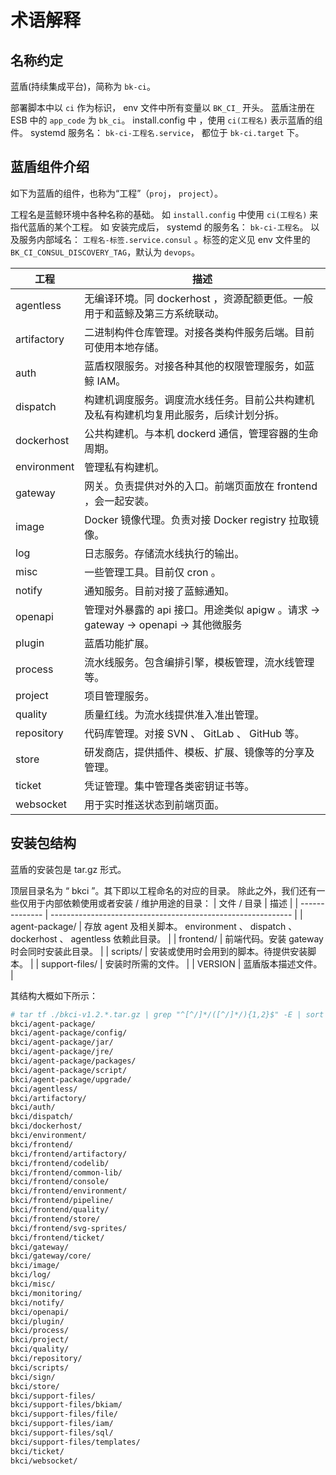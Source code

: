 # 术语解释
## 名称约定

蓝盾(持续集成平台)，简称为 `bk-ci`。

部署脚本中以 `ci` 作为标识， env 文件中所有变量以 `BK_CI_` 开头。
蓝盾注册在 ESB 中的 `app_code` 为 `bk_ci`。
install.config 中 ，使用 `ci(工程名)` 表示蓝盾的组件。
systemd 服务名： `bk-ci-工程名.service`， 都位于 `bk-ci.target` 下。

## 蓝盾组件介绍

如下为蓝盾的组件，也称为“工程”（`proj`， `project`）。

工程名是蓝鲸环境中各种名称的基础。
如 `install.config` 中使用 `ci(工程名)` 来指代蓝盾的某个工程。
如 安装完成后， systemd 的服务名： `bk-ci-工程名`。
以及服务内部域名： `工程名-标签.service.consul` 。标签的定义见 env 文件里的 `BK_CI_CONSUL_DISCOVERY_TAG`，默认为 `devops`。

| 工程 | 描述 　 |
| ----------- | ------------------------------------------------------------ |
| agentless | 无编译环境。同 dockerhost ，资源配额更低。一般用于和蓝鲸及第三方系统联动。 |
| artifactory | 二进制构件仓库管理。对接各类构件服务后端。目前可使用本地存储。 |
| auth | 蓝盾权限服务。对接各种其他的权限管理服务，如蓝鲸 IAM。 |
| dispatch | 构建机调度服务。调度流水线任务。目前公共构建机及私有构建机均复用此服务，后续计划分拆。 |
| dockerhost | 公共构建机。与本机 dockerd 通信，管理容器的生命周期。 |
| environment | 管理私有构建机。 |
| gateway | 网关。负责提供对外的入口。前端页面放在 frontend ，会一起安装。 |
| image | Docker 镜像代理。负责对接 Docker registry 拉取镜像。 |
| log | 日志服务。存储流水线执行的输出。 |
| misc | 一些管理工具。目前仅 cron 。 |
| notify | 通知服务。目前对接了蓝鲸通知。 |
| openapi | 管理对外暴露的 api 接口。用途类似 apigw 。请求 → gateway → openapi → 其他微服务 |
| plugin | 蓝盾功能扩展。 |
| process | 流水线服务。包含编排引擎，模板管理，流水线管理等。 |
| project | 项目管理服务。 |
| quality | 质量红线。为流水线提供准入准出管理。 |
| repository | 代码库管理。对接 SVN 、 GitLab 、 GitHub 等。 |
| store | 研发商店，提供插件、模板、扩展、镜像等的分享及管理。 |
| ticket | 凭证管理。集中管理各类密钥证书等。 |
| websocket | 用于实时推送状态到前端页面。 |

## 安装包结构

蓝盾的安装包是 tar.gz 形式。

顶层目录名为 “ bkci ”。其下即以工程命名的对应的目录。
除此之外，我们还有一些仅用于内部依赖使用或者安装 / 维护用途的目录：
| 文件 / 目录 | 描述 |
| -------------- | ------------------------------------------------------------ |
| agent-package/ | 存放 agent 及相关脚本。 environment 、 dispatch 、 dockerhost 、 agentless 依赖此目录。 |
| frontend/ | 前端代码。安装 gateway 时会同时安装此目录。 |
| scripts/ | 安装或使用时会用到的脚本。待提供安装脚本。 |
| support-files/ | 安装时所需的文件。 |
| VERSION | 蓝盾版本描述文件。 |

其结构大概如下所示：
```bash
# tar tf ./bkci-v1.2.*.tar.gz | grep "^[^/]*/([^/]*/){1,2}$" -E | sort
bkci/agent-package/
bkci/agent-package/config/
bkci/agent-package/jar/
bkci/agent-package/jre/
bkci/agent-package/packages/
bkci/agent-package/script/
bkci/agent-package/upgrade/
bkci/agentless/
bkci/artifactory/
bkci/auth/
bkci/dispatch/
bkci/dockerhost/
bkci/environment/
bkci/frontend/
bkci/frontend/artifactory/
bkci/frontend/codelib/
bkci/frontend/common-lib/
bkci/frontend/console/
bkci/frontend/environment/
bkci/frontend/pipeline/
bkci/frontend/quality/
bkci/frontend/store/
bkci/frontend/svg-sprites/
bkci/frontend/ticket/
bkci/gateway/
bkci/gateway/core/
bkci/image/
bkci/log/
bkci/misc/
bkci/monitoring/
bkci/notify/
bkci/openapi/
bkci/plugin/
bkci/process/
bkci/project/
bkci/quality/
bkci/repository/
bkci/scripts/
bkci/sign/
bkci/store/
bkci/support-files/
bkci/support-files/bkiam/
bkci/support-files/file/
bkci/support-files/iam/
bkci/support-files/sql/
bkci/support-files/templates/
bkci/ticket/
bkci/websocket/
```
